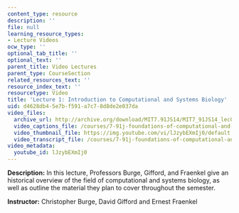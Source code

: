 ```yaml
---
content_type: resource
description: ''
file: null
learning_resource_types:
- Lecture Videos
ocw_type: ''
optional_tab_title: ''
optional_text: ''
parent_title: Video Lectures
parent_type: CourseSection
related_resources_text: ''
resource_index_text: ''
resourcetype: Video
title: 'Lecture 1: Introduction to Computational and Systems Biology'
uid: d4628db4-5e7b-f591-a7c7-8d8de2e037da
video_files:
  archive_url: http://archive.org/download/MIT7.91JS14/MIT7_91JS14_lec01_300k.mp4
  video_captions_file: /courses/7-91j-foundations-of-computational-and-systems-biology-spring-2014/d4da5cf6330b53d696296bfb3ca399aa_lJzybEXmIj0.vtt
  video_thumbnail_file: https://img.youtube.com/vi/lJzybEXmIj0/default.jpg
  video_transcript_file: /courses/7-91j-foundations-of-computational-and-systems-biology-spring-2014/616835ae3c1b035255bde7894c5289b8_lJzybEXmIj0.pdf
video_metadata:
  youtube_id: lJzybEXmIj0
---
```


**Description:** In this lecture, Professors Burge, Gifford, and Fraenkel give an historical overview of the field of computational and systems biology, as well as outline the material they plan to cover throughout the semester.

**Instructor:** Christopher Burge, David Gifford and Ernest Fraenkel